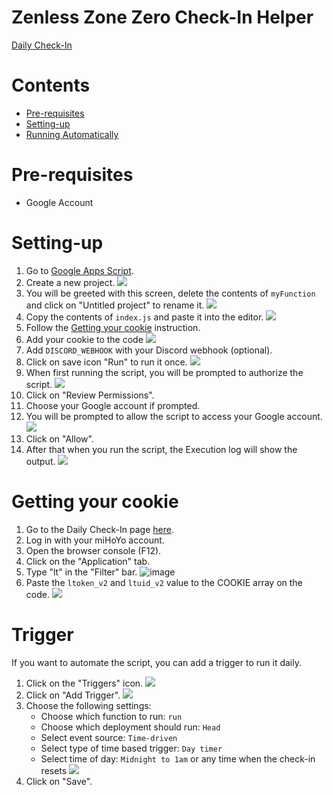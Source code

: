 # Zenless Zone Zero Check-In Helper

[Daily Check-In](https://act.hoyolab.com/bbs/event/signin/zzz/e202406031448091.html?act_id=e202406031448091)

# Contents
- [Pre-requisites](#pre-requisites)
- [Setting-up](#setting-up)
- [Running Automatically](#trigger)

# Pre-requisites
- Google Account

# Setting-up
1. Go to [Google Apps Script](https://script.google.com/home).
2. Create a new project.
    ![](https://i.imgur.com/y3FgPUV.png)
3. You will be greeted with this screen, delete the contents of `myFunction` and click on "Untitled project" to rename it.
    ![](https://i.imgur.com/4dRgXLe.png)
4. Copy the contents of `index.js` and paste it into the editor.
    ![](https://i.imgur.com/ZaA2oSX.png)
5. Follow the [Getting your cookie](#getting-your-cookie) instruction.
6. Add your cookie to the code
    ![](https://github.com/torikushiii/starrail-auto/assets/21153445/4aa9c2ab-ff47-4de3-a93c-2ba53310d1c8)
7. Add `DISCORD_WEBHOOK` with your Discord webhook (optional).
8. Click on save icon "Run" to run it once.
    ![](https://i.imgur.com/SvNODZL.png)
9. When first running the script, you will be prompted to authorize the script.
    ![](https://i.imgur.com/igXjtkO.png)
10. Click on "Review Permissions".
11. Choose your Google account if prompted.
12. You will be prompted to allow the script to access your Google account.
    ![](https://i.imgur.com/n7gsH6o.png)
13. Click on "Allow".
14. After that when you run the script, the Execution log will show the output.
    ![](https://i.imgur.com/KFGR003.png)

# Getting your cookie
1. Go to the Daily Check-In page [here](https://act.hoyolab.com/bbs/event/signin/hkrpg/index.html?act_id=e202303301540311).
2. Log in with your miHoYo account.
3. Open the browser console (F12).
4. Click on the "Application" tab.
5. Type "lt" in the "Filter" bar.
   ![image](https://github.com/torikushiii/starrail-auto/assets/21153445/fa902bdd-d165-4a8b-869b-860837ecee30)
6. Paste the `ltoken_v2` and `ltuid_v2` value to the COOKIE array on the code.
   ![](https://github.com/partridge1307/zzz-auto/image)

# Trigger
If you want to automate the script, you can add a trigger to run it daily.
1. Click on the "Triggers" icon.
    ![](https://i.imgur.com/hAjfBhr.png)
2. Click on "Add Trigger".
    ![](https://i.imgur.com/WCVRpKA.png)
3. Choose the following settings:
    - Choose which function to run: `run`
    - Choose which deployment should run: `Head`
    - Select event source: `Time-driven`
    - Select type of time based trigger: `Day timer`
    - Select time of day: `Midnight to 1am` or any time when the check-in resets
    ![](https://i.imgur.com/HSDge0k.png)
4. Click on "Save".
